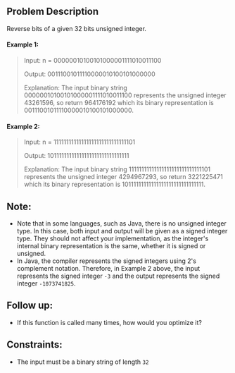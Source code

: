## Problem Description

Reverse bits of a given 32 bits unsigned integer.

#### Example 1:
> Input: n = 00000010100101000001111010011100
> 
> Output: 00111001011110000010100101000000
> 
> Explanation: The input binary string 00000010100101000001111010011100 represents the unsigned integer 43261596, so return 964176192 which its binary representation is 00111001011110000010100101000000.

#### Example 2:
> Input: n = 11111111111111111111111111111101
>
> Output: 10111111111111111111111111111111
>
> Explanation: The input binary string 11111111111111111111111111111101 represents the unsigned integer 4294967293, so return 3221225471 which its binary representation is 10111111111111111111111111111111.

## Note:
- Note that in some languages, such as Java, there is no unsigned integer type. In this case, both input and output will be given as a signed integer type. They should not affect your implementation, as the integer's internal binary representation is the same, whether it is signed or unsigned.
- In Java, the compiler represents the signed integers using 2's complement notation. Therefore, in Example 2 above, the input represents the signed integer `-3` and the output represents the signed integer `-1073741825`.

## Follow up:
- If this function is called many times, how would you optimize it?

## Constraints:
- The input must be a binary string of length `32`

